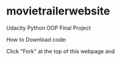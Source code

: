 # movietrailerwebsite
Udacity Python OOP Final Project

How to Download code:

Click "Fork" at the top of this webpage and 
